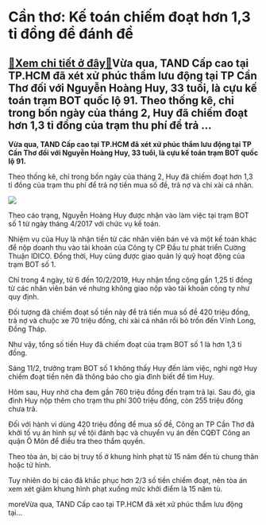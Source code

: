 Cần thơ: Kế toán chiếm đoạt hơn 1,3 tỉ đồng để đánh đề
======================================================

[:gift:Xem chi tiết ở đây:gift:](https://hddtvn.com/can-tho-ke-toan-chiem-doat-hon-13-ti-dong-de-danh-de/)Vừa qua, TAND Cấp cao tại TP.HCM đã xét xử phúc thẩm lưu động tại TP Cần Thơ đối với Nguyễn Hoàng Huy, 33 tuổi, là cựu kế toán trạm BOT quốc lộ 91. Theo thống kê, chỉ trong bốn ngày của tháng 2, Huy đã chiếm đoạt hơn 1,3 tỉ đồng của trạm thu phí để trả …
--------------------------------------------------------------------------------------------------------------------------------------------------------------------------------------------------------------------------------------------------------------

**Vừa qua, TAND Cấp cao tại TP.HCM đã xét xử phúc thẩm lưu động tại TP Cần Thơ đối với Nguyễn Hoàng Huy, 33 tuổi, là cựu kế toán trạm BOT quốc lộ 91.** 


Theo thống kê, chỉ trong bốn ngày của tháng 2, Huy đã chiếm đoạt hơn 1,3 tỉ đồng của trạm thu phí để trả nợ tiền mua số đề, trả nợ và chi xài cá nhân.


![](https://hddtvn.com/wp-content/uploads/2021/01/ke-toan-bot-tham-o_ummk.jpg)


Theo cáo trạng, Nguyễn Hoàng Huy được nhận vào làm việc tại trạm BOT số 1 từ ngày tháng 4/2017 với chức vụ kế toán.


Nhiệm vụ của Huy là nhận tiền từ các nhân viên bán vé và một kế toán khác để nộp doanh thu vào tài khoản của Công ty CP Đầu tư phát triển Cường Thuận IDICO. Đồng thời, Huy cũng được giao quản lý quỹ hoạt động của trạm BOT số 1.


Chỉ trong 4 ngày, từ 6 đến 10/2/2019, Huy nhận tổng cộng gần 1,25 tỉ đồng từ các nhân viên bán vé nhưng không giao nộp vào tài khoản công ty như quy định. 


Đối tượng đã chiếm đoạt số tiền này để trả tiền mua số đề 420 triệu đồng, trả nợ và chuộc xe 70 triệu đồng, chi xài cá nhân rồi bỏ trốn đến Vĩnh Long, Đồng Tháp.


Như vậy, tổng số tiền Huy đã chiếm đoạt của trạm BOT số 1 là hơn 1,3 tỉ đồng.


Sáng 11/2, trưởng trạm BOT số 1 không thấy Huy đến làm việc, nghi ngờ Huy chiếm đoạt tiền nên đã thông báo cho gia đình biết để tìm Huy.


Hôm sau, Huy nhờ cha đem gần 760 triệu đồng đến trạm trả lại. Sau đó, gia đình Huy nộp thêm cho trạm thu phí 300 triệu đồng, còn 255 triệu đồng chưa trả.


Đối với hành vi dùng 420 triệu đồng để mua số đề, Công an TP Cần Thơ đã khởi tố vụ án hình sự về tội đánh bạc và chuyển vụ án đến CQĐT Công an quận Ô Môn để điều tra theo thẩm quyền.


Theo tòa án, bị cáo bị truy tố ở khung hình phạt từ 15 năm đến tù chung thân hoặc tử hình.


Tuy nhiên do bị cáo đã khắc phục hơn 2/3 số tiền chiếm đoạt, nên tòa án xem xét giảm khung hình phạt xuống mức khởi điểm là 15 năm tù. 



moreVừa qua, TAND Cấp cao tại TP.HCM đã xét xử phúc thẩm lưu động tại…

